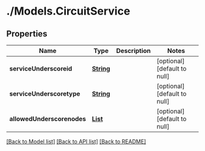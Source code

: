 # ./Models.CircuitService
## Properties

Name | Type | Description | Notes
------------ | ------------- | ------------- | -------------
**serviceUnderscoreid** | [**String**](string.md) |  | [optional] [default to null]
**serviceUnderscoretype** | [**String**](string.md) |  | [optional] [default to null]
**allowedUnderscorenodes** | [**List**](string.md) |  | [optional] [default to null]

[[Back to Model list]](../README.md#documentation-for-models) [[Back to API list]](../README.md#documentation-for-api-endpoints) [[Back to README]](../README.md)

